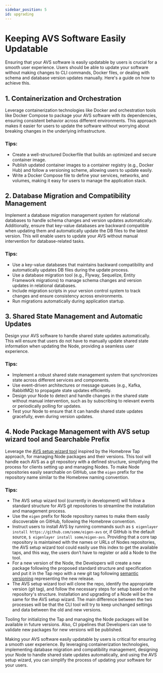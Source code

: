 ```yaml
---
sidebar_position: 5 
id: upgrading
---
```


# Keeping AVS Software Easily Updatable

Ensuring that your AVS software is easily updatable by users is crucial for a smooth user experience. Users should be able to update your software without making changes to CLI commands, Docker files, or dealing with schema and database version updates manually. Here's a guide on how to achieve this.

## 1. Containerization and Orchestration

Leverage containerization technologies like Docker and orchestration tools like Docker Compose to package your AVS software with its dependencies, ensuring consistent behavior across different environments. This approach makes it easier for users to update the software without worrying about breaking changes in the underlying infrastructure.

### Tips:

- Create a well-structured Dockerfile that builds an optimized and secure container image.
- Publish updated container images to a container registry (e.g., Docker Hub) and follow a versioning scheme, allowing users to update easily.
- Write a Docker Compose file to define your services, networks, and volumes, making it easy for users to manage the application stack.

## 2. Database Migration and Compatibility Management

Implement a database migration management system for relational databases to handle schema changes and version updates automatically. Additionally, ensure that key-value databases are backward compatible when updating them and automatically update the DB files to the latest version. This will enable users to update your AVS without manual intervention for database-related tasks.

### Tips:

- Use a key-value databases that maintains backward compatibility and automatically updates DB files during the update process.
- Use a database migration tool (e.g., Flyway, Sequelize, Entity Framework migrations) to manage schema changes and version updates in relational databases.
- Include migration scripts in your version control system to track changes and ensure consistency across environments.
- Run migrations automatically during application startup.

## 3. Shared State Management and Automatic Updates

Design your AVS software to handle shared state updates automatically. This will ensure that users do not have to manually update shared state information when updating the Node, providing a seamless user experience.

### Tips:

- Implement a robust shared state management system that synchronizes state across different services and components.
- Use event-driven architectures or message queues (e.g., Kafka, RabbitMQ) to propagate state updates efficiently.
- Design your Node to detect and handle changes in the shared state without manual intervention, such as by subscribing to relevant events or periodically polling for updates.
- Test your Node to ensure that it can handle shared state updates gracefully, even during version updates.

## 4. Node Package Management with AVS setup wizard tool and Searchable Prefix

Leverage the [AVS setup wizard tool](../wizard/intro) inspired by the Homebrew Tap approach, for managing Node packages and their versions. This tool will handle each AVS as a git repository with a defined structure, simplifying the process for clients setting up and managing Nodes. To make Node repositories easily searchable on GitHub, use the `eigen` prefix for the repository name similar to the Homebrew naming convention.

### Tips:

- The AVS setup wizard tool (currently in development) will follow a standard structure for AVS git repositories to streamline the installation and management process.
- Use the `eigen` prefix for Node repository names to make them easily discoverable on GitHub, following the Homebrew convention.
- Instruct users to install AVS by running commands such as `$ eigenlayer install https://github.com/some/eigen-avs` or, if GitHub is the default source, `$ eigenlayer install some/eigen-avs`. Providing that a core tap repository is maintained with the names or URLs of Nodes repositories, the AVS setup wizard tool could easily use this index to get the available taps, and this way, the users don’t have to register or add a Node to the tool.
- For a new version of the Node, the Developers will create a new package following the proposed standard structure and specification and put it in the Tap repo with a new git tag following [semantic versioning](https://semver.org) representing the new release.
- The AVS setup wizard tool will clone the repo, identify the appropriate version (git tag), and follow the necessary steps for setup based on the repository's structure. Installation and upgrading of a Node will be the same for the AVS setup wizard. The main difference between the two processes will be that the CLI tool will try to keep unchanged settings and data between the old and new versions.
    
Tooling for initializing the Tap and managing the Node packages will be available in future versions. Also, CI pipelines that Developers can use to validate new packages for new versions will be published.

Making your AVS software easily updatable by users is critical for ensuring a smooth user experience. By leveraging containerization technologies, implementing database migration and compatibility management, designing your Node to handle shared state updates automatically, and using the AVS setup wizard, you can simplify the process of updating your software for your users.
